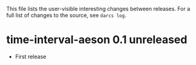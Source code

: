 This file lists the user-visible interesting changes between releases. For a
full list of changes to the source, see `darcs log`.



time-interval-aeson 0.1        unreleased
=========================================

* First release
